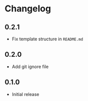 # Changelog

## 0.2.1

- Fix template structure in `README.md`

## 0.2.0

- Add git ignore file

## 0.1.0

- Initial release
